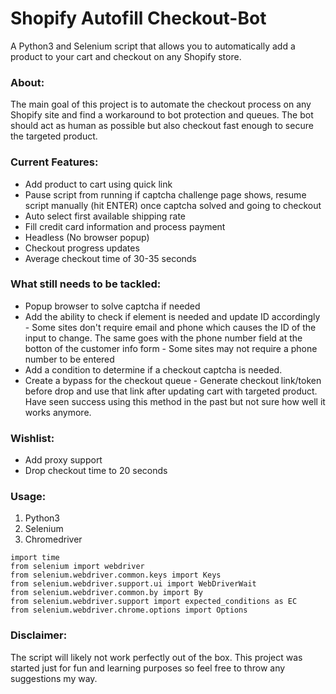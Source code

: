 # Shopify Autofill Checkout-Bot

A Python3 and Selenium script that allows you to automatically add a product to your cart and checkout on any Shopify store.

<h3>About:</h3>
The main goal of this project is to automate the checkout process on any Shopify site and find a workaround to bot protection and queues. The bot should act as human as possible but also checkout fast enough to secure the targeted product.

<h3>Current Features:</h3>
<ul>
  <li>Add product to cart using quick link</li>
  <li>Pause script from running if captcha challenge page shows, resume script manually (hit ENTER) once captcha solved and going to checkout</li>
  <li>Auto select first available shipping rate</li>
  <li>Fill credit card information and process payment</li>
  <li>Headless (No browser popup)</li>
  <li>Checkout progress updates</li>
  <li>Average checkout time of 30-35 seconds</li>
</ul>

<h3>What still needs to be tackled:</h3>
<ul>
  <li>Popup browser to solve captcha if needed</li>
  <li>Add the ability to check if element is needed and update ID accordingly - Some sites don't require email and phone which causes the ID of the input to change. The same goes with the phone number field at the botton of the customer info form - Some sites may not require a phone number to be entered</li>
  <li>Add a condition to determine if a checkout captcha is needed.</li>
  <li>Create a bypass for the checkout queue - Generate checkout link/token before drop and use that link after updating cart with targeted product. Have seen success using this method in the past but not sure how well it works anymore.</li>
</ul>

<h3>Wishlist:</h3>
<ul>
  <li>Add proxy support</li>
  <li>Drop checkout time to 20 seconds</li>
</ul>

<h3>Usage:</h3>
<ol>
  <li>Python3</li>
  <li>Selenium</li>
  <li>Chromedriver
</ol>

```
import time
from selenium import webdriver
from selenium.webdriver.common.keys import Keys
from selenium.webdriver.support.ui import WebDriverWait
from selenium.webdriver.common.by import By
from selenium.webdriver.support import expected_conditions as EC
from selenium.webdriver.chrome.options import Options
```

<h3>Disclaimer:</h3>
The script will likely not work perfectly out of the box. This project was started just for fun and learning purposes so feel free to throw any suggestions my way.
